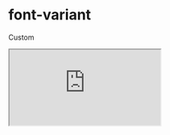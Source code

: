 ---
---

# font-variant

Custom

<div class="iframe_code"><iframe src="https://lstyle.larico.net/dist/font-variantcss" allowfullscreen></iframe></div>
